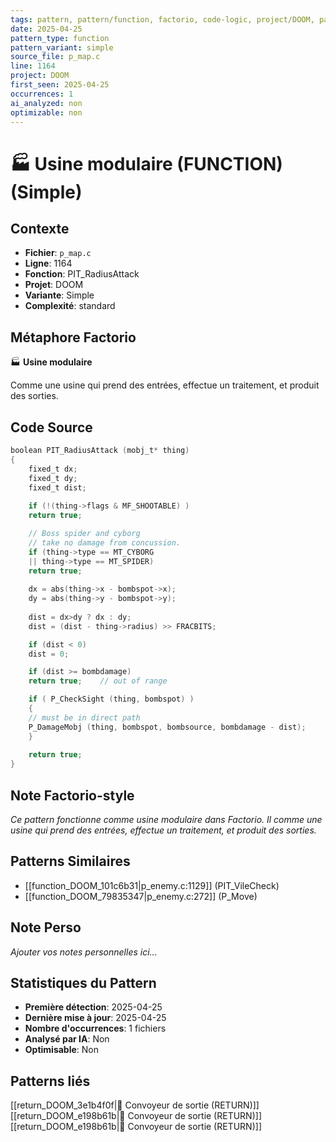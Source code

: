 ```yaml
---
tags: pattern, pattern/function, factorio, code-logic, project/DOOM, pattern/variant/simple
date: 2025-04-25
pattern_type: function
pattern_variant: simple
source_file: p_map.c
line: 1164
project: DOOM
first_seen: 2025-04-25
occurrences: 1
ai_analyzed: non
optimizable: non
---
```


# 🏭 Usine modulaire (FUNCTION) (Simple)

## Contexte
- **Fichier**: `p_map.c`
- **Ligne**: 1164
- **Fonction**: PIT_RadiusAttack
- **Projet**: DOOM
- **Variante**: Simple
- **Complexité**: standard

## Métaphore Factorio
🏭 **Usine modulaire**

Comme une usine qui prend des entrées, effectue un traitement, et produit des sorties.

## Code Source
```c
boolean PIT_RadiusAttack (mobj_t* thing)
{
    fixed_t	dx;
    fixed_t	dy;
    fixed_t	dist;
	
    if (!(thing->flags & MF_SHOOTABLE) )
	return true;

    // Boss spider and cyborg
    // take no damage from concussion.
    if (thing->type == MT_CYBORG
	|| thing->type == MT_SPIDER)
	return true;	
		
    dx = abs(thing->x - bombspot->x);
    dy = abs(thing->y - bombspot->y);
    
    dist = dx>dy ? dx : dy;
    dist = (dist - thing->radius) >> FRACBITS;

    if (dist < 0)
	dist = 0;

    if (dist >= bombdamage)
	return true;	// out of range

    if ( P_CheckSight (thing, bombspot) )
    {
	// must be in direct path
	P_DamageMobj (thing, bombspot, bombsource, bombdamage - dist);
    }
    
    return true;
}
```

## Note Factorio-style
*Ce pattern fonctionne comme usine modulaire dans Factorio. Il comme une usine qui prend des entrées, effectue un traitement, et produit des sorties.*

## Patterns Similaires
- [[function_DOOM_101c6b31|p_enemy.c:1129]] (PIT_VileCheck)
- [[function_DOOM_79835347|p_enemy.c:272]] (P_Move)

## Note Perso
*Ajouter vos notes personnelles ici...*

## Statistiques du Pattern
- **Première détection**: 2025-04-25
- **Dernière mise à jour**: 2025-04-25
- **Nombre d'occurrences**: 1 fichiers
- **Analysé par IA**: Non
- **Optimisable**: Non

## Patterns liés
[[return_DOOM_3e1b4f0f|🚚 Convoyeur de sortie (RETURN)]]
[[return_DOOM_e198b61b|🚚 Convoyeur de sortie (RETURN)]]
[[return_DOOM_e198b61b|🚚 Convoyeur de sortie (RETURN)]]
